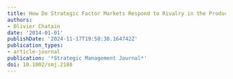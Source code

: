 ```yaml
---
title: How Do Strategic Factor Markets Respond to Rivalry in the Product Market?
authors:
- Olivier Chatain
date: '2014-01-01'
publishDate: '2024-11-17T19:50:30.164742Z'
publication_types:
- article-journal
publication: '*Strategic Management Journal*'
doi: 10.1002/smj.2188
---
```

